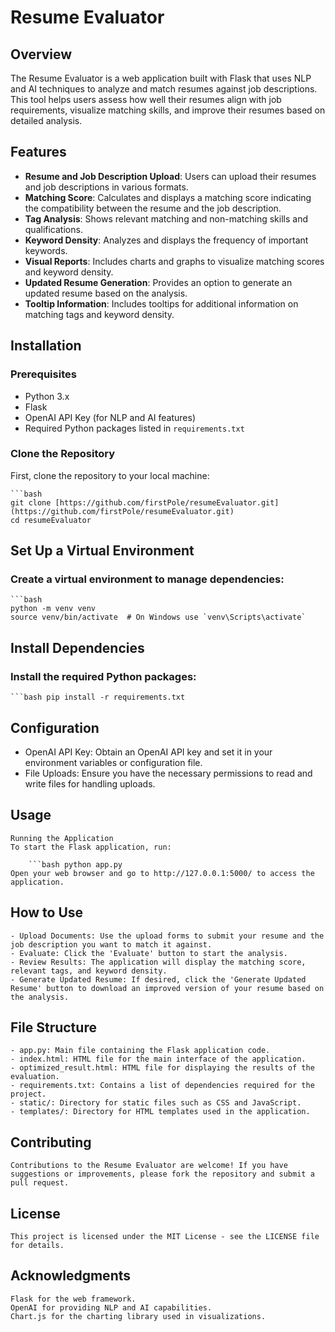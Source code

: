 # Resume Evaluator

## Overview

The Resume Evaluator is a web application built with Flask that uses NLP and AI techniques to analyze and match resumes against job descriptions. This tool helps users assess how well their resumes align with job requirements, visualize matching skills, and improve their resumes based on detailed analysis.

## Features

- **Resume and Job Description Upload**: Users can upload their resumes and job descriptions in various formats.
- **Matching Score**: Calculates and displays a matching score indicating the compatibility between the resume and the job description.
- **Tag Analysis**: Shows relevant matching and non-matching skills and qualifications.
- **Keyword Density**: Analyzes and displays the frequency of important keywords.
- **Visual Reports**: Includes charts and graphs to visualize matching scores and keyword density.
- **Updated Resume Generation**: Provides an option to generate an updated resume based on the analysis.
- **Tooltip Information**: Includes tooltips for additional information on matching tags and keyword density.

## Installation

### Prerequisites

- Python 3.x
- Flask
- OpenAI API Key (for NLP and AI features)
- Required Python packages listed in `requirements.txt`

### Clone the Repository

First, clone the repository to your local machine:

    ```bash
    git clone [https://github.com/firstPole/resumeEvaluator.git](https://github.com/firstPole/resumeEvaluator.git)
    cd resumeEvaluator


## **Set Up a Virtual Environment**

### Create a virtual environment to manage dependencies:

    ```bash
    python -m venv venv
    source venv/bin/activate  # On Windows use `venv\Scripts\activate`

## **Install Dependencies**
### Install the required Python packages:

    ```bash pip install -r requirements.txt

## **Configuration**
- OpenAI API Key: Obtain an OpenAI API key and set it in your environment variables or configuration file.
- File Uploads: Ensure you have the necessary permissions to read and write files for handling uploads.

## **Usage**
    Running the Application
    To start the Flask application, run:

        ```bash python app.py
    Open your web browser and go to http://127.0.0.1:5000/ to access the application.

## **How to Use**

    - Upload Documents: Use the upload forms to submit your resume and the job description you want to match it against.
    - Evaluate: Click the 'Evaluate' button to start the analysis.
    - Review Results: The application will display the matching score, relevant tags, and keyword density.
    - Generate Updated Resume: If desired, click the 'Generate Updated Resume' button to download an improved version of your resume based on the analysis.
## **File Structure**

    - app.py: Main file containing the Flask application code.
    - index.html: HTML file for the main interface of the application.
    - optimized_result.html: HTML file for displaying the results of the evaluation.
    - requirements.txt: Contains a list of dependencies required for the project.
    - static/: Directory for static files such as CSS and JavaScript.
    - templates/: Directory for HTML templates used in the application.

## **Contributing**

    Contributions to the Resume Evaluator are welcome! If you have suggestions or improvements, please fork the repository and submit a pull request.

## **License**
    This project is licensed under the MIT License - see the LICENSE file for details.

## **Acknowledgments**

    Flask for the web framework.
    OpenAI for providing NLP and AI capabilities.
    Chart.js for the charting library used in visualizations.